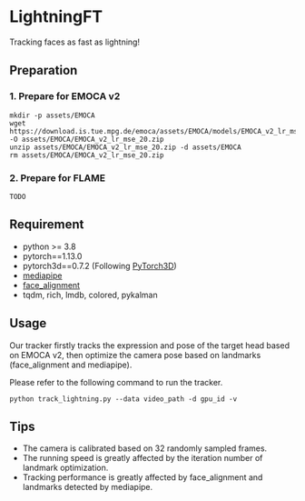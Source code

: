 # LightningFT
Tracking faces as fast as lightning!

## Preparation
### 1. Prepare for EMOCA v2
```
mkdir -p assets/EMOCA
wget https://download.is.tue.mpg.de/emoca/assets/EMOCA/models/EMOCA_v2_lr_mse_20.zip -O assets/EMOCA/EMOCA_v2_lr_mse_20.zip
unzip assets/EMOCA/EMOCA_v2_lr_mse_20.zip -d assets/EMOCA
rm assets/EMOCA/EMOCA_v2_lr_mse_20.zip
```
### 2. Prepare for FLAME
```
TODO
```

## Requirement
* python >= 3.8
* pytorch==1.13.0
* pytorch3d==0.7.2 (Following [PyTorch3D](https://github.com/facebookresearch/pytorch3d/blob/main/INSTALL.md))
* [mediapipe](https://google.github.io/mediapipe/)
* [face_alignment](https://github.com/1adrianb/face-alignment)
* tqdm, rich, lmdb, colored, pykalman

## Usage
Our tracker firstly tracks the expression and pose of the target head based on EMOCA v2, then optimize the camera pose based on landmarks (face_alignment and mediapipe).

Please refer to the following command to run the tracker.
```
python track_lightning.py --data video_path -d gpu_id -v
```


## Tips
* The camera is calibrated based on 32 randomly sampled frames.
* The running speed is greatly affected by the iteration number of landmark optimization.
* Tracking performance is greatly affected by face_alignment and landmarks detected by mediapipe.
